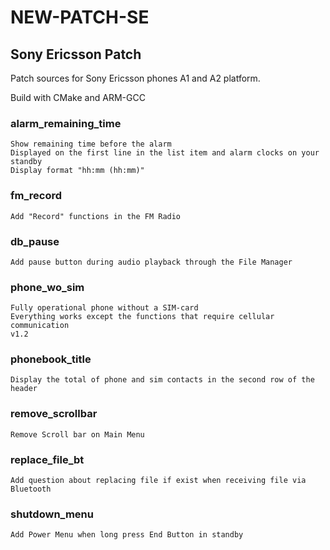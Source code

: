 # NEW-PATCH-SE

## Sony Ericsson Patch
Patch sources for Sony Ericsson phones A1 and A2 platform.

Build with CMake and ARM-GCC

### alarm_remaining_time
```
Show remaining time before the alarm
Displayed on the first line in the list item and alarm clocks on your standby
Display format "hh:mm (hh:mm)"
```

### fm_record
```
Add "Record" functions in the FM Radio
```

### db_pause
```
Add pause button during audio playback through the File Manager
```

### phone_wo_sim
```
Fully operational phone without a SIM-card
Everything works except the functions that require cellular communication
v1.2
```

### phonebook_title
```
Display the total of phone and sim contacts in the second row of the header
```

### remove_scrollbar
```
Remove Scroll bar on Main Menu
```

### replace_file_bt
```
Add question about replacing file if exist when receiving file via Bluetooth 
```

### shutdown_menu
```
Add Power Menu when long press End Button in standby
```